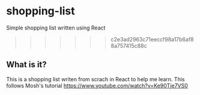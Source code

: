 # shopping-list
Simple shopping list written using React
>>>>>>> c2e3ad2963c71eeccf98a17b6af88a757415c88c

## What is it?
This is a shopping list writen from scrach in React to help me learn. This follows Mosh's tutorial https://www.youtube.com/watch?v=Ke90Tje7VS0